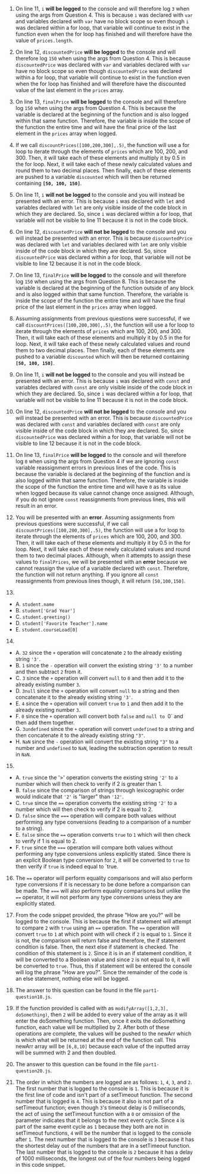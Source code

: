 1. On line 11, `i` **will be logged** to the console and will therefore log `3` when using the args from Question 4. This is because `i` was declared with `var` and variables declared with `var` have no block scope so even though `i` was declared within a for loop, that variable will continue to exist in the function even when the for loop has finished and will therefore have the value of `prices.length`.

2. On line 12, `discountedPrice` **will be logged** to the console and will therefore log `150` when using the args from Question 4. This is because `discountedPrice` was declared with `var` and variables declared with `var` have no block scope so even though `discountedPrice` was declared within a for loop, that variable will continue to exist in the function even when the for loop has finished and will therefore have the discounted value of the last element in the `prices` array.

3. On line 13, `finalPrice` **will be logged** to the console and will therefore log `150` when using the args from Question 4. This is because the variable is declared at the beginning of the function and is also logged within that same function. Therefore, the variable is inside the scope of the function the entire time and will have the final price of the last element in the `prices` array when logged.

4. If we call `discountPrices([100,200,300],.5)`, the function will use a for loop to iterate through the elements of `prices` which are 100, 200, and 300. Then, it will take each of these elements and multiply it by 0.5 in the for loop. Next, it will take each of these newly calculated values and round them to two decimal places. Then finally, each of these elements are pushed to a variable `discounted` which will then be returned containing **`[50, 100, 150]`**.

5. On line 11, `i` **will not be logged** to the console and you will instead be presented with an error. This is because `i` was declared with `let` and variables declared with `let` are only visible inside of the code block in which they are declared. So, since `i` was declared within a for loop, that variable will not be visible to line 11 because it is not in the code block.

6. On line 12, `discountedPrice` **will not be logged** to the console and you will instead be presented with an error. This is because `discountedPrice` was declared with `let` and variables declared with `let` are only visible inside of the code block in which they are declared. So, since `discountedPrice` was declared within a for loop, that variable will not be visible to line 12 because it is not in the code block.

7. On line 13, `finalPrice` **will be logged** to the console and will therefore log `150` when using the args from Question 8. This is because the variable is declared at the beginning of the function outside of any block and is also logged within that same function. Therefore, the variable is inside the scope of the function the entire time and will have the final price of the last element in the `prices` array when logged.

8. Assuming assignments from previous questions were successful, if we call `discountPrices([100,200,300],.5)`, the function will use a for loop to iterate through the elements of `prices` which are 100, 200, and 300. Then, it will take each of these elements and multiply it by 0.5 in the for loop. Next, it will take each of these newly calculated values and round them to two decimal places. Then finally, each of these elements are pushed to a variable `discounted` which will then be returned containing **`[50, 100, 150]`**.

9. On line 11, `i` **will not be logged** to the console and you will instead be presented with an error. This is because `i` was declared with `const` and variables declared with `const` are only visible inside of the code block in which they are declared. So, since `i` was declared within a for loop, that variable will not be visible to line 11 because it is not in the code block.

10. On line 12, `discountedPrice` **will not be logged** to the console and you will instead be presented with an error. This is because `discountedPrice` was declared with `const` and variables declared with `const` are only visible inside of the code block in which they are declared. So, since `discountedPrice` was declared within a for loop, that variable will not be visible to line 12 because it is not in the code block.

11. On line 13, `finalPrice` **will be logged** to the console and will therefore log `0` when using the args from Question 4 if we are ignoring `const` variable reassignment errors in previous lines of the code. This is because the variable is declared at the beginning of the function and is also logged within that same function. Therefore, the variable is inside the scope of the function the entire time and will have `0` as its value when logged because its value cannot change once assigned. Although, if you do not ignore `const` reassignments from previous lines, this will result in an error.

12. You will be presented with an **error**. Assuming assignments from previous questions were successful, if we call `discountPrices([100,200,300],.5)`, the function will use a for loop to iterate through the elements of `prices` which are 100, 200, and 300. Then, it will take each of these elements and multiply it by 0.5 in the for loop. Next, it will take each of these newly calculated values and round them to two decimal places. Although, when it attempts to assign these values to `finalPrices`, we will be presented with an **error** because we cannot reassign the value of a variable declared with `const`. Therefore, the function will not return anything. If you ignore all `const` reassignments from previous lines though, it will return `[50,100,150]`.

13. 
  - A. `student.name`
  - B. `student['Grad Year']`
  - C. `student.greeting()`
  - D. `student['Favorite Teacher'].name`
  - E. `student.courseLoad[0]`

14.
  - A. `32` since the `+` operation will concatenate `2` to the already existing string `'3'`.
  - B. `1` since the `-` operation will convert the existing string `'3'` to a number and then subtract `2` from it.
  - C. `3` since the `+` operation will convert `null` to `0` and then add it to the already existing number `3`.
  - D. `3null` since the `+` operation will convert `null` to a string and then concatenate it to the already existing string `'3'`.
  - E. `4` since the `+` operation will convert `true` to `1` and then add it to the already existing number `3`.
  - F. `0` since the `+` operation will convert both `false` and `null to `0` and then add them together.
  - G. `3undefined` since the `+` operation will convert `undefined` to a string and then concatenate it to the already existing string `"3"`.
  - H. `NaN` since the `-` operation will convert the existing string `"3"` to a number and `undefined` to `NaN`, leading the subtraction operation to result in `NaN`.
  
15.
  - A. `true` since the '>' operation converts the existing string `'2'` to a number which will then check to verify if 2 is greater than 1.
  - B. `false` since the comparison of strings through lexicographic order would indicate that `'2'` is "larger" than `'12'`.
  - C. `true` since the `==` operation converts the existing string `'2'` to a number which will then check to verify if 2 is equal to 2.
  - D. `false` since the `===` operation will compare both values without performing any type conversions (leading to a comparison of a number to a string).
  - E. `false` since the `==` operation converts `true` to `1` which will then check to verify if 1 is equal to 2.
  - F. `true` since the `===` operation will compare both values without performing any type conversions unless explicitly stated. Since there is an explicit Boolean type conversion for `2`, it will be converted to `true` to then verify if `true` is indeed equal to `true.
  
16. The `==` operator will perform equality comparisons and will also perform type conversions if it is necessary to be done before a comparison can be made. The `===` will also perform equality comparisons but unlike the `==` operator, it will not perform any type conversions unless they are explicitly stated.

17. From the code snippet provided, the phrase "How are you?" will be logged to the console. This is because the first if statement will attempt to compare `2` with `true` using an `==` operation. The `==` operation will convert `true` to `1` at which point with will check if `2` is equal to `1`. Since it is not, the comparison will return false and therefore, the if statement condition is false. Then, the next else if statement is checked. The condition of this statement is `2`. Since it is in an if statement condition, it will be converted to a Boolean value and since `2` is not equal to `0`, it will be converted to `true`. Thus, this if statement will be entered the console will log the phrase "How are you?". Since the remainder of the code is an else statement, nothing else will be logged.

18. The answer to this question can be found in the file `part1-question18.js`.

19. If the function provided is called with as `modifyArray([1,2,3], doSomething)`, then `2` will be added to every value of the array as it will enter the doSomething function. Then, once it exits the doSomething function, each value will be multiplied by 2. After both of these operations are complete, the values will be pushed to the newArr which is which what will be returned at the end of the function call. This newArr array will be `[6,8,10]` because each value of the inputted array will be summed with 2 and then doubled.

20. The answer to this question can be found in the file `part1-question20.js`.

21. The order in which the numbers are logged are as follows: `1`, `4`, `3`, and `2`. The first number that is logged to the console is `1`. This is because it is the first line of code and isn't part of a setTimeout function. The second number that is logged is `4`. This is because it also is not part of a setTimeout function; even though `3`'s timeout delay is 0 milliseconds, the act of using the setTimeout function with a `0` or omission of the parameter indicates that it belongs to the next event cycle. Since `4` is part of the same event cycle as `1` because they both are not in setTimeout functions, `4` will be the number that is logged to the console after `1`. The next number that is logged to the console is `3` because it has the shortest delay out of the numbers that are in a setTimeout function. The last number that is logged to the console is `2` because it has a delay of 1000 milliseconds, the longest out of the four numbers being logged in this code snippet.
